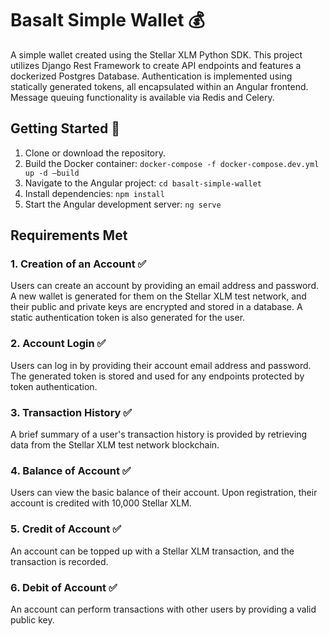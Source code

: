 # Basalt Simple Wallet 💰

A simple wallet created using the Stellar XLM Python SDK. This project utilizes Django Rest Framework to create API endpoints and features a dockerized Postgres Database. Authentication is implemented using statically generated tokens, all encapsulated within an Angular frontend. Message queuing functionality is available via Redis and Celery.

## Getting Started 🚀

1. Clone or download the repository.
2. Build the Docker container: `docker-compose -f docker-compose.dev.yml up -d –build`
3. Navigate to the Angular project: `cd basalt-simple-wallet`
4. Install dependencies: `npm install`
5. Start the Angular development server: `ng serve`

## Requirements Met 

### 1. Creation of an Account ✅

Users can create an account by providing an email address and password. A new wallet is generated for them on the Stellar XLM test network, and their public and private keys are encrypted and stored in a database. A static authentication token is also generated for the user.

### 2. Account Login ✅

Users can log in by providing their account email address and password. The generated token is stored and used for any endpoints protected by token authentication.

### 3. Transaction History ✅

A brief summary of a user's transaction history is provided by retrieving data from the Stellar XLM test network blockchain.

### 4. Balance of Account ✅

Users can view the basic balance of their account. Upon registration, their account is credited with 10,000 Stellar XLM.

### 5. Credit of Account ✅

An account can be topped up with a Stellar XLM transaction, and the transaction is recorded.

### 6. Debit of Account ✅

An account can perform transactions with other users by providing a valid public key.